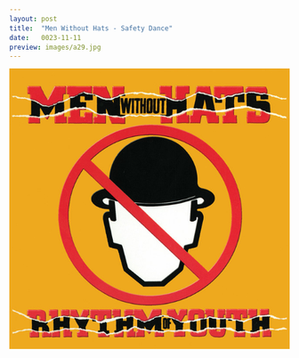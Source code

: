 ```yaml
---
layout: post
title:  "Men Without Hats - Safety Dance"
date:   0023-11-11
preview: images/a29.jpg
---
```


![Men Without Hats - Rhythm Of Youth](/images/a29.jpg)
